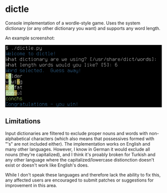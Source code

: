 # dictle

Console implementation of a wordle-style game.  Uses the system dictionary (or
any other dictionary you want) and supports any word length.

An example screenshot:

![](example.png "A wordle-like game, with colors, in the console")

## Limitations

Input dictionaries are filtered to exclude proper nouns and words with
non-alphabetical characters (which also means that possessives formed with
"'s" are not included either).  The implementation works on English and many
other languages.  However, I know in German it would exclude all nouns
(they're capitalized), and I think it's proably broken for Turkish and any
other language where the capitalized/lowercase distionction doesn't exist or
doesn't work like English's does.

While I don't speak these languages and therefore lack the ability to fix
this, any affected users are encouraged to submit patches or suggestions for
improvement in this area.
